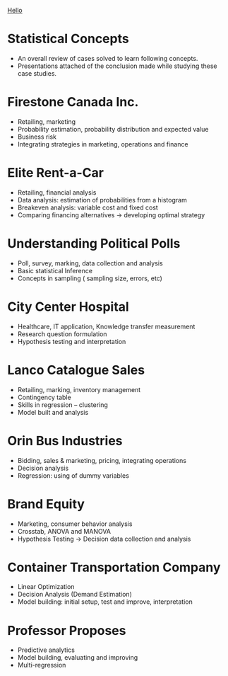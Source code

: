 [Hello](Hello)
# Statistical Concepts
- An overall review of cases solved to learn following concepts.
- Presentations attached of the conclusion made while studying these case studies.

# Firestone Canada Inc.
- Retailing, marketing
- Probability estimation, probability distribution and expected value
- Business risk
- Integrating strategies in marketing, operations and finance

# Elite Rent-a-Car
- Retailing, financial analysis
- Data analysis: estimation of probabilities from a histogram
- Breakeven analysis: variable cost and fixed cost
- Comparing financing alternatives → developing optimal strategy

# Understanding Political Polls
- Poll, survey, marking, data collection and analysis
- Basic statistical Inference
- Concepts in sampling ( sampling size, errors, etc)

# City Center Hospital
- Healthcare, IT application, Knowledge transfer measurement
- Research question formulation
- Hypothesis testing and interpretation

# Lanco Catalogue Sales
- Retailing, marking, inventory management
- Contingency table
- Skills in regression – clustering
- Model built and analysis

# Orin Bus Industries
- Bidding, sales & marketing, pricing, integrating operations
- Decision analysis
- Regression: using of dummy variables

# Brand Equity
- Marketing, consumer behavior analysis
- Crosstab, ANOVA and MANOVA
- Hypothesis Testing → Decision data collection and analysis

# Container Transportation Company
- Linear Optimization
- Decision Analysis (Demand Estimation)
- Model building: initial setup, test and improve, interpretation

# Professor Proposes
- Predictive analytics
- Model building, evaluating and improving
- Multi-regression
